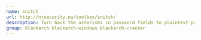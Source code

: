 ```yaml
---
name: snitch
url: http://ntsecurity.nu/toolbox/snitch/
description: Turn back the asterisks in password fields to plaintext passwords.
group: blackarch blackarch-windows blackarch-cracker
---
```

